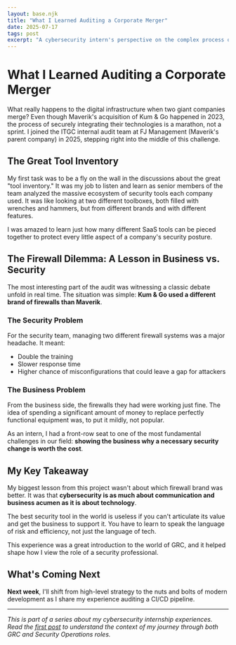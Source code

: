 ```yaml
---
layout: base.njk
title: "What I Learned Auditing a Corporate Merger"
date: 2025-07-17
tags: post
excerpt: "A cybersecurity intern's perspective on the complex process of securely integrating two companies' digital infrastructure during a major corporate merger."
---
```


# What I Learned Auditing a Corporate Merger

What really happens to the digital infrastructure when two giant companies merge? Even though Maverik's acquisition of Kum & Go happened in 2023, the process of securely integrating their technologies is a marathon, not a sprint. I joined the ITGC internal audit team at FJ Management (Maverik's parent company) in 2025, stepping right into the middle of this challenge.
## The Great Tool Inventory

My first task was to be a fly on the wall in the discussions about the great "tool inventory." It was my job to listen and learn as senior members of the team analyzed the massive ecosystem of security tools each company used. It was like looking at two different toolboxes, both filled with wrenches and hammers, but from different brands and with different features.

I was amazed to learn just how many different SaaS tools can be pieced together to protect every little aspect of a company's security posture.

## The Firewall Dilemma: A Lesson in Business vs. Security

The most interesting part of the audit was witnessing a classic debate unfold in real time. The situation was simple: **Kum & Go used a different brand of firewalls than Maverik**.

### The Security Problem

For the security team, managing two different firewall systems was a major headache. It meant:
- Double the training
- Slower response time
- Higher chance of misconfigurations that could leave a gap for attackers

### The Business Problem

From the business side, the firewalls they had were working just fine. The idea of spending a significant amount of money to replace perfectly functional equipment was, to put it mildly, not popular.

As an intern, I had a front-row seat to one of the most fundamental challenges in our field: **showing the business why a necessary security change is worth the cost**.

## My Key Takeaway

My biggest lesson from this project wasn't about which firewall brand was better. It was that **cybersecurity is as much about communication and business acumen as it is about technology**.

The best security tool in the world is useless if you can't articulate its value and get the business to support it. You have to learn to speak the language of risk and efficiency, not just the language of tech.

This experience was a great introduction to the world of GRC, and it helped shape how I view the role of a security professional.

## What's Coming Next

**Next week**, I'll shift from high-level strategy to the nuts and bolts of modern development as I share my experience auditing a CI/CD pipeline.

---

*This is part of a series about my cybersecurity internship experiences. Read the [first post](/posts/the-two-sides-of-the-security-coin/) to understand the context of my journey through both GRC and Security Operations roles.*